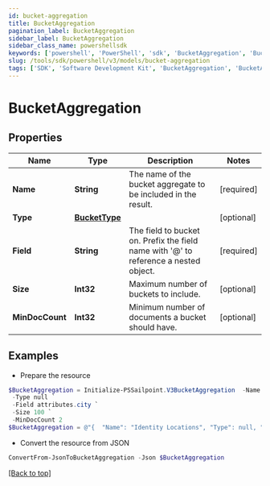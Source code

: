 ```yaml
---
id: bucket-aggregation
title: BucketAggregation
pagination_label: BucketAggregation
sidebar_label: BucketAggregation
sidebar_class_name: powershellsdk
keywords: ['powershell', 'PowerShell', 'sdk', 'BucketAggregation', 'BucketAggregation'] 
slug: /tools/sdk/powershell/v3/models/bucket-aggregation
tags: ['SDK', 'Software Development Kit', 'BucketAggregation', 'BucketAggregation']
---
```



# BucketAggregation

## Properties

Name | Type | Description | Notes
------------ | ------------- | ------------- | -------------
**Name** | **String** | The name of the bucket aggregate to be included in the result. | [required]
**Type** | [**BucketType**](bucket-type) |  | [optional] 
**Field** | **String** | The field to bucket on. Prefix the field name with '@' to reference a nested object. | [required]
**Size** | **Int32** | Maximum number of buckets to include. | [optional] 
**MinDocCount** | **Int32** | Minimum number of documents a bucket should have. | [optional] 

## Examples

- Prepare the resource
```powershell
$BucketAggregation = Initialize-PSSailpoint.V3BucketAggregation  -Name Identity Locations `
 -Type null `
 -Field attributes.city `
 -Size 100 `
 -MinDocCount 2
$BucketAggregation = @"{  "Name": "Identity Locations", "Type": null, "Field": "attributes.city", "Size": "100", "MinDocCount": "2" }"@
```

- Convert the resource from JSON
```powershell
ConvertFrom-JsonToBucketAggregation -Json $BucketAggregation
```


[[Back to top]](#) 

